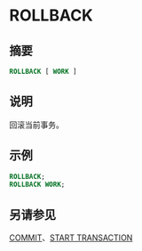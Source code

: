 
# ROLLBACK

## 摘要

``` sql
ROLLBACK [ WORK ]
```

## 说明

回滚当前事务。

## 示例

``` sql
ROLLBACK;
ROLLBACK WORK;
```

## 另请参见

[COMMIT](./commit.html)、[START TRANSACTION](./start-transaction.html)